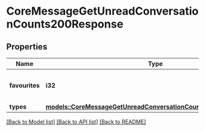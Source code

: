 # CoreMessageGetUnreadConversationCounts200Response

## Properties

Name | Type | Description | Notes
------------ | ------------- | ------------- | -------------
**favourites** | **i32** | Total number of unread favourite conversations | [default to null]
**types** | [**models::CoreMessageGetUnreadConversationCounts200ResponseTypes**](core_message_get_unread_conversation_counts_200_response_types.md) |  | 

[[Back to Model list]](../README.md#documentation-for-models) [[Back to API list]](../README.md#documentation-for-api-endpoints) [[Back to README]](../README.md)


